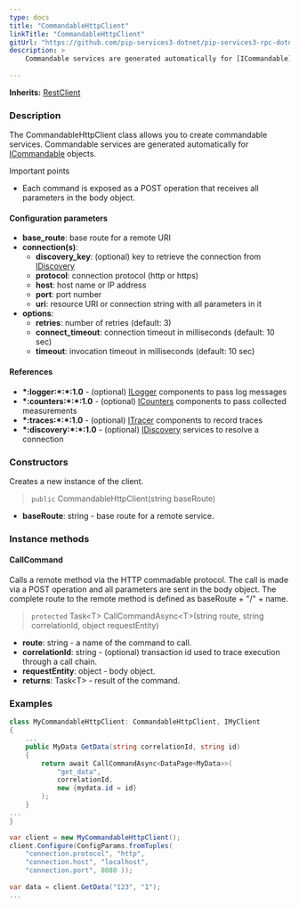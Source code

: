 ```yaml
---
type: docs
title: "CommandableHttpClient"
linkTitle: "CommandableHttpClient"
gitUrl: "https://github.com/pip-services3-dotnet/pip-services3-rpc-dotnet"
description: >
    Commandable services are generated automatically for [ICommandable](../../../commons/commands/icommandable)
   
---
```


**Inherits:** [RestClient](../../clients/rest_client)

### Description

The CommandableHttpClient class allows you to create commandable services. Commandable services are generated automatically for [ICommandable](../../../commons/commands/icommandable) objects.

Important points

- Each command is exposed as a POST operation that receives all parameters in the body object.

#### Configuration parameters

- **base_route**: base route for a remote URI
- **connection(s)**:           
    - **discovery_key**: (optional) key to retrieve the connection from [IDiscovery](../../../components/connect/idiscovery)
    - **protocol**: connection protocol (http or https)
    - **host**: host name or IP address
    - **port**: port number
    - **uri**: resource URI or connection string with all parameters in it
- **options**:
    - **retries**: number of retries (default: 3)
    - **connect_timeout**: connection timeout in milliseconds (default: 10 sec)
    - **timeout**: invocation timeout in milliseconds (default: 10 sec)


#### References

- **\*:logger:\*:\*:1.0** - (optional) [ILogger](../../../components/log/ilogger) components to pass log messages
- **\*:counters:\*:\*:1.0** - (optional) [ICounters](../../../components/count/icounters) components to pass collected measurements
- **\*:traces:\*:\*:1.0** - (optional) [ITracer](../../../components/trace/itracer) components to record traces
- **\*:discovery:\*:\*:1.0** - (optional) [IDiscovery](../../../components/connect/idiscovery) services to resolve a connection




### Constructors
Creates a new instance of the client.

> `public` CommandableHttpClient(string baseRoute)

- **baseRoute**: string - base route for a remote service.



### Instance methods

#### CallCommand
Calls a remote method via the HTTP commadable protocol. The call is made via a POST operation and all parameters are sent in the body object. The complete route to the remote method is defined as baseRoute + "/" + name.

> `protected` Task\<T\> CallCommandAsync\<T\>(string route, string correlationId, object requestEntity)

- **route**: string - a name of the command to call.
- **correlationId**: string - (optional) transaction id used to trace execution through a call chain.
- **requestEntity**: object - body object.
- **returns**: Task\<T\> - result of the command.


### Examples

```cs
class MyCommandableHttpClient: CommandableHttpClient, IMyClient 
{
    ...
    public MyData GetData(string correlationId, string id)
    {
        return await CallCommandAsync<DataPage<MyData>>(        
            "get_data",
            correlationId,
            new {mydata.id = id}
        );        
    }
...
}

var client = new MyCommandableHttpClient();
client.Configure(ConfigParams.fromTuples(
    "connection.protocol", "http",
    "connection.host", "localhost",
    "connection.port", 8080 ));
 
var data = client.GetData("123", "1");
...
```
